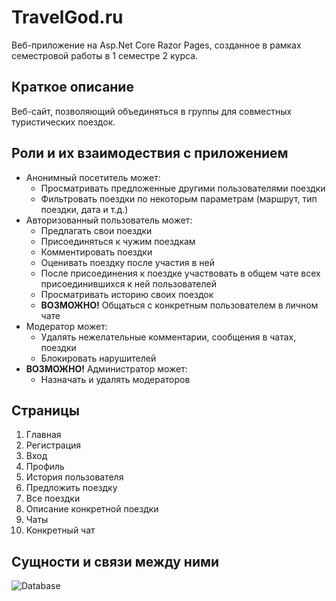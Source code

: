 # TravelGod.ru
Веб-приложение на Asp.Net Core Razor Pages, созданное в рамках семестровой работы в 1 семестре 2 курса.

## Краткое описание
Веб-сайт, позволяющий объединяться в группы для совместных туристических поездок.  

## Роли и их взаимодествия с приложением
* Анонимный посетитель может:
  * Просматривать предложенные другими пользователями поездки
  * Фильтровать поездки по некоторым параметрам (маршрут, тип поездки, дата и т.д.)
* Авторизованный пользователь может:
  * Предлагать свои поездки
  * Присоединяться к чужим поездкам
  * Комментировать поездки
  * Оценивать поездку после участия в ней
  * После присоединения к поездке участвовать в общем чате всех присоединившихся к ней пользователей
  * Просматривать историю своих поездок
  * **ВОЗМОЖНО!** Общаться с конкретным пользователем в личном чате
* Модератор может:
  * Удалять нежелательные комментарии, сообщения в чатах, поездки
  * Блокировать нарушителей
* **ВОЗМОЖНО!** Администратор может:
  * Назначать и удалять модераторов

## Страницы
1. Главная
2. Регистрация
3. Вход
4. Профиль
5. История пользователя
6. Предложить поездку
7. Все поездки
8. Описание конкретной поездки
9. Чаты
10. Конкретный чат

## Сущности и связи между ними
![Database](https://user-images.githubusercontent.com/77479370/141165330-1c22967e-39b5-4962-b7a0-0becbdaebe2c.png)
